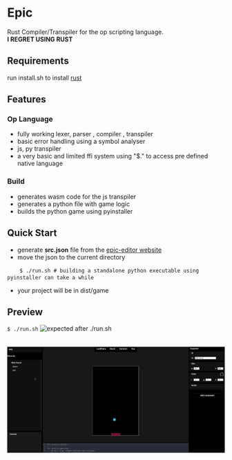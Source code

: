 # Epic
Rust Compiler/Transpiler for the op scripting language.    
**I REGRET USING RUST**

## Requirements
run install.sh to install [rust](https://www.rust-lang.org/tools/install)


## Features
### Op Language
- fully working lexer, parser , compiler , transpiler
- basic error handling using a symbol analyser
- js, py transpiler
- a very basic and limited ffi system using "$." to access pre defined native language  

### Build
- generates wasm code for the js transpiler
- generates a python file with game logic
- builds the python game using pyinstaller


## Quick Start
- generate **src.json** file from the [epic-editor website](https://epic-editor.vercel.app/)
- move the json to the current directory 
```
    $ ./run.sh # building a standalone python executable using pyinstaller can take a while     
```
- your project will be in dist/game 


## Preview
`$ ./run.sh`
![expected after ./run.sh](preview/run_sh.png)    
</br> </br>
![working pong game](preview/pong_game.gif)


